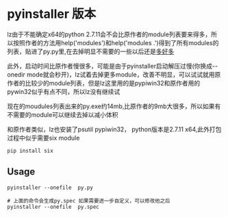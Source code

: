 pyinstaller 版本
===================

lz由于不能确定x64的python 2.7.11会不会比原作者的module列表要来得多，所以按照作者的方法用help('modules')和help('modules .')得到了所有modules的列表，贴进了py.py里,在去掉明显不需要的一些以后还是[多好多](https://www.diffchecker.com/1b8bymmo)

此外，启动时间比原作者慢很多，可能是由于pyinstaller启动解压过慢(你换成--onedir mode就会秒开)，lz试着去掉更多module，改善不明显，可以试试就用原作者的比较少的module列表，但是lz这里用的是pypiwin32和原作者用的pywin32似乎有点不同，所以lz没有继续试

现在的moudules列表出来的py.exe约14mb,比原作者的9mb大很多，所以如果有不需要的module可以继续去掉以减小体积

和原作者类似，lz也安装了psutil pypiwin32， python版本是2.7.11 x64,此外打包过程中似乎需要six module

    pip install six

Usage
------------------

    pyinstaller --onefile  py.py

    # 上面的命令会生成py.spec 如果需要进一步自定义，可以修改他之后
    pyinstaller --onefile  py.spec
